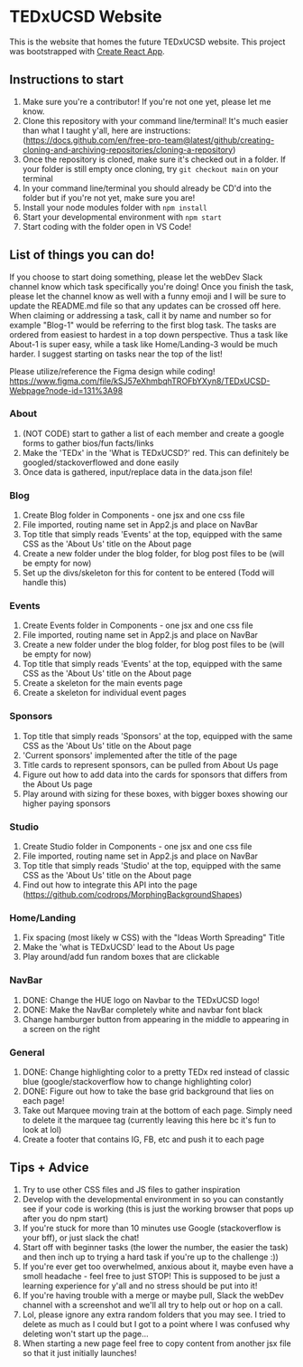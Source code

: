 # TEDxUCSD Website
This is the website that homes the future TEDxUCSD website. This project was bootstrapped with [Create React App](https://github.com/facebook/create-react-app).

## Instructions to start
1. Make sure you're a contributor! If you're not one yet, please let me know. 
2. Clone this repository with your command line/terminal! It's much easier than what I taught y'all, here are instructions: (https://docs.github.com/en/free-pro-team@latest/github/creating-cloning-and-archiving-repositories/cloning-a-repository)  
3. Once the repository is cloned, make sure it's checked out in a folder. If your folder is still empty once cloning, try `git checkout main` on your terminal 
4. In your command line/terminal you should already be CD'd into the folder but if you're not yet, make sure you are! 
5. Install your node modules folder with `npm install`
6. Start your developmental environment with `npm start`
7. Start coding with the folder open in VS Code! 

## List of things you can do! 
If you choose to start doing something, please let the webDev Slack channel know which task specifically you're doing! Once you finish the task, please let the channel know as well with a funny emoji and I will be sure to update the README.md file so that any updates can be crossed off here. When claiming or addressing a task, call it by name and number so for example "Blog-1" would be referring to the first blog task. The tasks are ordered from easiest to hardest in a top down perspective. Thus a task like About-1 is super easy, while a task like Home/Landing-3 would be much harder. I suggest starting on tasks near the top of the list! 

Please utilize/reference the Figma design while coding! https://www.figma.com/file/kSJ57eXhmbqhTROFbYXyn8/TEDxUCSD-Webpage?node-id=131%3A98 

### About 
1. (NOT CODE) start to gather a list of each member and create a google forms to gather bios/fun facts/links 
2. Make the 'TEDx' in the 'What is TEDxUCSD?' red. This can definitely be googled/stackoverflowed and done easily 
3. Once data is gathered, input/replace data in the data.json file! 

### Blog
1. Create Blog folder in Components - one jsx and one css file  
2. File imported, routing name set in App2.js and place on NavBar 
3. Top title that simply reads 'Events' at the top, equipped with the same CSS as the 'About Us' title on the About page
4. Create a new folder under the blog folder, for blog post files to be (will be empty for now) 
5. Set up the divs/skeleton for this for content to be entered (Todd will handle this) 

### Events 
1. Create Events folder in Components - one jsx and one css file   
2. File imported, routing name set in App2.js and place on NavBar
3. Create a new folder under the blog folder, for blog post files to be (will be empty for now) 
4. Top title that simply reads 'Events' at the top, equipped with the same CSS as the 'About Us' title on the About page
5. Create a skeleton for the main events page
6. Create a skeleton for individual event pages

### Sponsors 
1. Top title that simply reads 'Sponsors' at the top, equipped with the same CSS as the 'About Us' title on the About page 
2. 'Current sponsors' implemented after the title of the page 
3. Title cards to represent sponsors, can be pulled from About Us page 
4. Figure out how to add data into the cards for sponsors that differs from the About Us page
4. Play around with sizing for these boxes, with bigger boxes showing our higher paying sponsors  

### Studio 
1. Create Studio folder in Components - one jsx and one css file   
2. File imported, routing name set in App2.js and place on NavBar
3. Top title that simply reads 'Studio' at the top, equipped with the same CSS as the 'About Us' title on the About page
4. Find out how to integrate this API into the page (https://github.com/codrops/MorphingBackgroundShapes) 

### Home/Landing
1. Fix spacing (most likely w CSS) with the "Ideas Worth Spreading" Title 
2. Make the 'what is TEDxUCSD' lead to the About Us page 
3. Play around/add fun random boxes that are clickable 

### NavBar 
1. DONE: Change the HUE logo on Navbar to the TEDxUCSD logo!  
2. DONE: Make the NavBar completely white and navbar font black 
3. Change hamburger button from appearing in the middle to appearing in a screen on the right 

### General
1. DONE: Change highlighting color to a pretty TEDx red instead of classic blue (google/stackoverflow how to change highlighting color) 
2. DONE: Figure out how to take the base grid background that lies on each page! 
3. Take out Marquee moving train at the bottom of each page. Simply need to delete it the marquee tag (currently leaving this here bc it's fun to look at lol)
4. Create a footer that contains IG, FB, etc and push it to each page 

## Tips + Advice 
1. Try to use other CSS files and JS files to gather inspiration
2. Develop with the developmental environment in so you can constantly see if your code is working (this is just the working browser that pops up after you do npm start) 
3. If you're stuck for more than 10 minutes use Google (stackoverflow is your bff), or just slack the chat! 
4. Start off with beginner tasks (the lower the number, the easier the task) and then inch up to trying a hard task if you're up to the challenge :)) 
5. If you're ever get too overwhelmed, anxious about it, maybe even have a smoll headache - feel free to just STOP! This is supposed to be just a learning experience for y'all and no stress should be put into it! 
6. If you're having trouble with a merge or maybe pull, Slack the webDev channel with a screenshot and we'll all try to help out or hop on a call. 
7. Lol, please ignore any extra random folders that you may see. I tried to delete as much as I could but I got to a point where I was confused why deleting won't start up the page... 
8. When starting a new page feel free to copy content from another jsx file so that it just initially launches!
